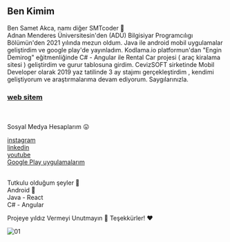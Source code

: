  
 <h2> Ben Kimim </h2>
 
Ben Samet Akca, namı diğer  SMTcoder 🙂 <br>
Adnan Menderes Üniversitesin'den (ADÜ) Bilgisiyar Programcılıgı Bölümün'den 2021 yılında mezun oldum. Java ile android mobil uygulamalar geliştirdim ve google play'de yayınladım. Kodlama.io platformun'dan "Engin Demirog" eğitmenliğinde C# - Angular ile Rental Car projesi ( araç kiralama sitesi ) geliştirdim ve gurur tablosuna  girdim. CevizSOFT sirketinde Mobil Developer olarak 2019 yaz tatilinde 3 ay stajımı gerçekleştirdim , kendimi geliştiyorum ve araştırmalarıma devam ediyorum. Saygılarınızla.
<br>

 <h3> <a href="https://sametakca.com/">  web sitem </a> </h3> 
 
<br> <br>
Sosyal Medya Hesaplarım 😛
<br>

<a href="https://www.instagram.com/smtcoder/">
instagram
</a>
<br>

<a href="https://www.linkedin.com/in/samet-akca-2a4bbb1a8/">
linkedin
</a>
<br>

<a href="https://www.youtube.com/channel/UCZXmqpZJ3ax5Uzm0pXeVqMg">
youtube
</a>

<br>

<a href="https://play.google.com/store/apps/developer?id=Samet+Akca&gl=TR">
Google Play uygulamalarım
</a>

<br>
<br>


Tutkulu olduğum şeyler 💖
<br>
Android 🤖   <br>
Java - React <br>
C#  - Angular <br>



Projeye yıldız Vermeyi Unutmayın  🚀
Teşekkürler! ❤️

![01](https://user-images.githubusercontent.com/74311713/112488054-48bab480-8d8e-11eb-9f1e-e41efb912cc5.jpeg)



